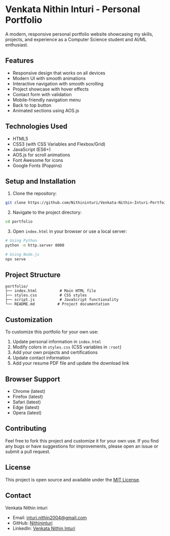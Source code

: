 # Venkata Nithin Inturi - Personal Portfolio

A modern, responsive personal portfolio website showcasing my skills, projects, and experience as a Computer Science student and AI/ML enthusiast.

## Features

- Responsive design that works on all devices
- Modern UI with smooth animations
- Interactive navigation with smooth scrolling
- Project showcase with hover effects
- Contact form with validation
- Mobile-friendly navigation menu
- Back to top button
- Animated sections using AOS.js

## Technologies Used

- HTML5
- CSS3 (with CSS Variables and Flexbox/Grid)
- JavaScript (ES6+)
- AOS.js for scroll animations
- Font Awesome for icons
- Google Fonts (Poppins)

## Setup and Installation

1. Clone the repository:
```bash
git clone https://github.com/Nithininturi/Venkata-Nithin-Inturi-Portfoilo.git
```

2. Navigate to the project directory:
```bash
cd portfolio
```

3. Open `index.html` in your browser or use a local server:
```bash
# Using Python
python -m http.server 8000

# Using Node.js
npx serve
```

## Project Structure

```
portfolio/
├── index.html          # Main HTML file
├── styles.css          # CSS styles
├── script.js           # JavaScript functionality
└── README.md          # Project documentation
```

## Customization

To customize this portfolio for your own use:

1. Update personal information in `index.html`
2. Modify colors in `styles.css` (CSS variables in `:root`)
3. Add your own projects and certifications
4. Update contact information
5. Add your resume PDF file and update the download link

## Browser Support

- Chrome (latest)
- Firefox (latest)
- Safari (latest)
- Edge (latest)
- Opera (latest)

## Contributing

Feel free to fork this project and customize it for your own use. If you find any bugs or have suggestions for improvements, please open an issue or submit a pull request.

## License

This project is open source and available under the [MIT License](LICENSE).

## Contact

Venkata Nithin inturi
- Email: inturi.nithin2004@gmail.com
- GitHub: [Nithininturi](https://github.com/Nithininturi)
- LinkedIn: [Venkata Nithin Inturi](https://www.linkedin.com/in/venkata-nithin-inturi-771794255/) 
